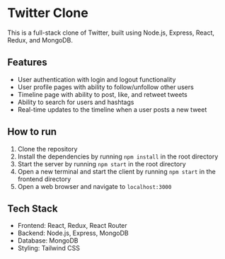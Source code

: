 # Twitter Clone

This is a full-stack clone of Twitter, built using Node.js, Express, React, Redux, and MongoDB.

## Features

* User authentication with login and logout functionality
* User profile pages with ability to follow/unfollow other users
* Timeline page with ability to post, like, and retweet tweets
* Ability to search for users and hashtags
* Real-time updates to the timeline when a user posts a new tweet

## How to run

1. Clone the repository
2. Install the dependencies by running `npm install` in the root directory
3. Start the server by running `npm start` in the root directory
4. Open a new terminal and start the client by running `npm start` in the frontend directory
5. Open a web browser and navigate to `localhost:3000`

## Tech Stack

* Frontend: React, Redux, React Router
* Backend: Node.js, Express, MongoDB
* Database: MongoDB
* Styling: Tailwind CSS

